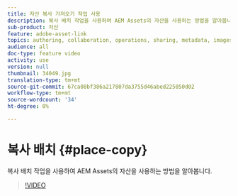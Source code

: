 ```yaml
---
title: 자산 복사 가져오기 작업 사용
description: 복사 배치 작업을 사용하여 AEM Assets의 자산을 사용하는 방법을 알아봅니다.
sub-product: 자산
feature: adobe-asset-link
topics: authoring, collaboration, operations, sharing, metadata, images, operations
audience: all
doc-type: feature video
activity: use
version: null
thumbnail: 34049.jpg
translation-type: tm+mt
source-git-commit: 67ca08bf386a217807da3755d46abed225050d02
workflow-type: tm+mt
source-wordcount: '34'
ht-degree: 0%

---
```



# 복사 배치 {#place-copy}

복사 배치 작업을 사용하여 AEM Assets의 자산을 사용하는 방법을 알아봅니다.

>[!VIDEO](https://video.tv.adobe.com/v/34049/?quality=12)

